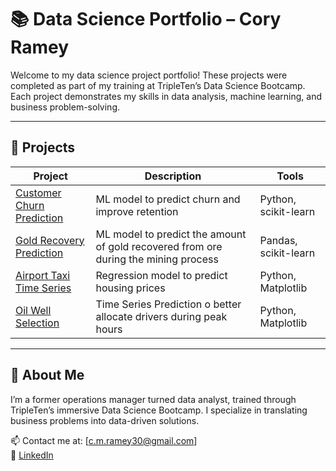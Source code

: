 # 📚 Data Science Portfolio – Cory Ramey

Welcome to my data science project portfolio! These projects were completed as part of my training at TripleTen’s Data Science Bootcamp. Each project demonstrates my skills in data analysis, machine learning, and business problem-solving.

---

## 🔗 Projects

| Project | Description | Tools |
|--------|-------------|--------|
| [Customer Churn Prediction](https://github.com/CoryRamey30/customer-churn-prediction) | ML model to predict churn and improve retention | Python, scikit-learn |
| [Gold Recovery Prediction](https://github.com/CoryRamey30/Gold-Recovery) | ML model to predict the amount of gold recovered from ore during the mining process | Pandas, scikit-learn |
| [Airport Taxi Time Series](https://github.com/CoryRamey30/airport-taxis) | Regression model to predict housing prices | Python, Matplotlib |
| [Oil Well Selection](https://github.com/CoryRamey30/oil-well-selection) | Time Series Prediction o better allocate drivers during peak hours | Python, Matplotlib |

---

## 💼 About Me

I’m a former operations manager turned data analyst, trained through TripleTen’s immersive Data Science Bootcamp. I specialize in translating business problems into data-driven solutions.

📫 Contact me at: [c.m.ramey30@gmail.com]  
🔗 [LinkedIn](https://linkedin.com/in/yourhandle)
